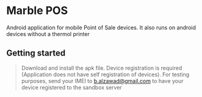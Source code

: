 # Marble POS
Android application for mobile Point of Sale devices. It also runs on android devices without a thermol printer
## Getting started
> Download and install the apk file. Device registration is required (Application does not have self registration of devices). For testing purposes, send your IMEI to b.alzawad@gmail.com to have your device registered to the sandbox server
